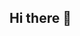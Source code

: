 ## Hi there 👋

<!--
**joshtalla/JoshTalla** is a ✨ _special_ ✨ repository because its `README.md` (this file) appears on your GitHub profile.

Here are some ideas to get you started:

- 🔭 I’m currently working on website_portfolio.
- 🌱 I’m currently learning database.
- 👯 I’m looking to collaborate on new people!
- 🤔 I’m looking for help with db management.
- 💬 Ask me about Java :)
- 📫 How to reach me: joshtalla2@gmail.com
- 😄 Pronouns: he/him
- ⚡ Fun fact: I like to walk.
-->
